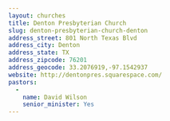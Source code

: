 ```yaml
---
layout: churches
title: Denton Presbyterian Church
slug: denton-presbyterian-church-denton
address_street: 801 North Texas Blvd
address_city: Denton
address_state: TX
address_zipcode: 76201
address_geocode: 33.2076919,-97.1542937
website: http://dentonpres.squarespace.com/
pastors: 
  - 
    name: David Wilson
    senior_minister: Yes
---
```



